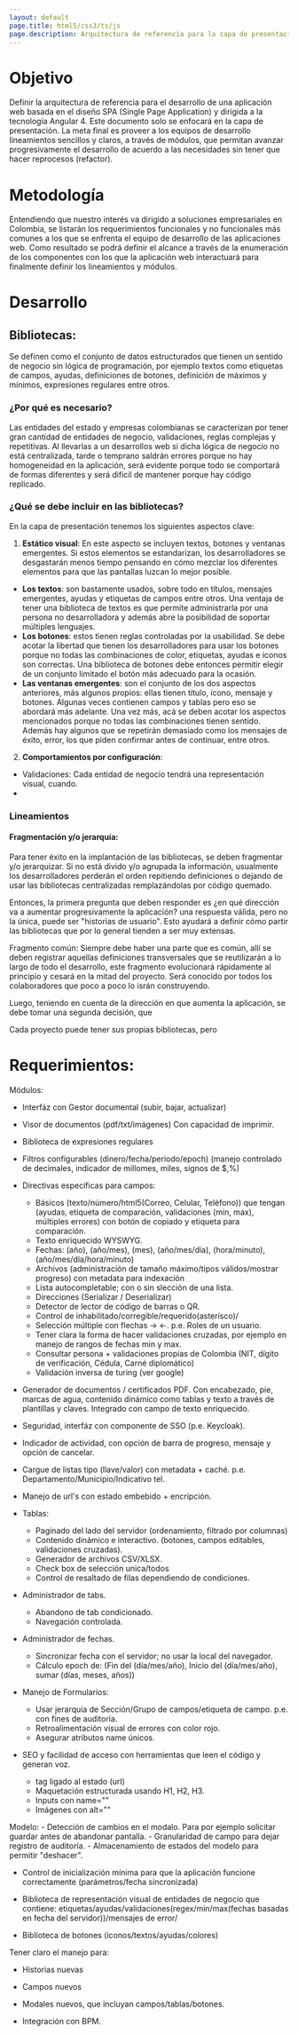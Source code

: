 ```yaml
---
layout: default
page.title: html5/css3/ts/js
page.description: Arquitectura de referencia para la capa de presentación de aplicaciónes empresariales en Colombia
---
```

# [](#header-1)Objetivo

Definir la arquitectura de referencia para el desarrollo de una aplicación web basada en el diseño SPA (Single Page Application) y dirigida a la tecnología Angular 4. Este documento solo se enfocará en la capa de presentación. La meta final es proveer a los equipos de desarrollo lineamientos sencillos y claros, a través de módulos, que permitan avanzar progresivamente el desarrollo de acuerdo a las necesidades sin tener que hacer reprocesos (refactor).

# [](#header-1)Metodología

Entendiendo que nuestro interés va dirigido a soluciones empresariales en Colombia, se listarán los requerimientos funcionales y no funcionales más comunes a los que se enfrenta el equipo de desarrollo de las aplicaciones web. Como resultado se podrá definir el alcance a través de la enumeración de los componentes con los que la aplicación web interactuará para finalmente definir los lineamientos y módulos.


# [](#header-1)Desarrollo

## [](#header-2)Bibliotecas:

Se definen como el conjunto de datos estructurados que tienen un sentido de negocio sin lógica de programación, por ejemplo textos como etiquetas de campos, ayudas, definiciones de botones, definición de máximos y mínimos, expresiones regulares entre otros.

### [](#header-3)¿Por qué es necesario?

Las entidades del estado y empresas colombianas se caracterizan por tener gran cantidad de entidades de negocio, validaciones, reglas complejas y repetitivas. Al llevarlas a un desarrollos web si dicha lógica de negocio no está centralizada, tarde o temprano saldrán errores porque no hay homogeneidad en la aplicación, será evidente porque todo se comportará de formas diferentes y será difícil de mantener porque hay código replicado.

### [](#header-3)¿Qué se debe incluir en las bibliotecas?

En la capa de presentación tenemos los siguientes aspectos clave:

1. <strong>Estático visual</strong>: En este aspecto se incluyen textos, botones y ventanas emergentes. Si estos elementos se estandarizan, los desarrolladores se desgastarán menos tiempo pensando en cómo mezclar los diferentes elementos para que las pantallas luzcan lo mejor posible.
* <strong>Los textos</strong>: son bastamente usados, sobre todo en títulos, mensajes emergentes, ayudas y etiquetas de campos entre otros. Una ventaja de tener una biblioteca de textos es que permite administrarla por una persona no desarrolladora y además abre la posibilidad de soportar múltiples lenguajes.
* <strong>Los botones</strong>: estos tienen reglas controladas por la usabilidad. Se debe acotar la libertad que tienen los desarrolladores para usar los botones porque no todas las combinaciones de color, etiquetas, ayudas e iconos son correctas. Una biblioteca de botones debe entonces permitir elegir de un conjunto limitado el botón más adecuado para la ocasión.
* <strong>Las ventanas emergentes</strong>: son el conjunto de los dos aspectos anteriores, más algunos propios: ellas tienen título, ícono, mensaje y botones. Algunas veces contienen campos y tablas pero eso se abordará más adelante. Una vez más, acá se deben acotar los aspectos mencionados porque no todas las combinaciones tienen sentido. Además hay algunos que se repetirán demasiado como los mensajes de éxito, error, los que piden confirmar antes de continuar, entre otros.

2. <strong>Comportamientos por configuración</strong>: 
* Validaciones: Cada entidad de negocio tendrá una representación visual, cuando.
* 

### [](#header-3)Lineamientos

#### [](#header-4)Fragmentación y/o jerarquía:

Para tener éxito en la implantación de las bibliotecas, se deben fragmentar y/o jerarquizar. Si no está divido y/o agrupada la información, usualmente los desarrolladores perderán el orden repitiendo definiciones o dejando de usar las bibliotecas centralizadas remplazándolas por código quemado.

Entonces, la primera pregunta que deben responder es ¿en qué dirección va a aumentar progresivamente la aplicación? una respuesta válida, pero no la única, puede ser "historias de usuario". Esto ayudará a definir cómo partir las bibliotecas que por lo general tienden a ser muy extensas.

Fragmento común: Siempre debe haber una parte que es común, allí se deben registrar aquellas definiciones transversales que se reutilizarán a lo largo de todo el desarrollo, este fragmento evolucionará rápidamente al principio y cesará en la mitad del proyecto. Será conocido por todos los colaboradores que poco a poco lo isrán construyendo.

Luego, teniendo en cuenta de la dirección en que aumenta la aplicación, se debe tomar una segunda decisión, que 

Cada proyecto puede tener sus propias bibliotecas, pero 


# [](#header-1)Requerimientos:

Módulos:

- Interfáz con Gestor documental (subir, bajar, actualizar)
- Visor de documentos (pdf/txt/imágenes) Con capacidad de imprimir.
- Biblioteca de expresiones regulares
- Filtros configurables (dinero/fecha/periodo/epoch) (manejo controlado de decimales, indicador de millomes, miles, signos de $,%)
- Directivas específicas para campos:
	- Básicos (texto/número/html5(Correo, Celular, Teléfono)) que tengan (ayudas, etiqueta de comparación, validaciones (min, max), múltiples errores) con botón de copiado y etiqueta para comparación.
	- Texto enriquecido WYSWYG.
	- Fechas: (año), (año/mes), (mes), (año/mes/día), (hora/minuto), (año/mes/día/hora/minuto) 
	- Archivos (administración de tamaño máximo/tipos válidos/mostrar progreso) con metadata para indexación
	- Lista autocompletable; con o sin slección de una lista.
	- Direcciones (Serializar / Deserializar)
	- Detector de lector de código de barras o QR.
	- Control de inhabilitado/corregible/requerido(asterísco)/
	- Selección múltiple con flechas -> <-. p.e. Roles de un usuario.
	- Tener clara la forma de hacer validaciones cruzadas, por ejemplo en manejo de rangos de fechas min y max.
	- Consultar persona + validaciones propias de Colombia (NIT, dígito de verificación, Cédula, Carné diplomático)
	- Validación inversa de turing (ver google)
- Generador de documentos / certificados PDF. Con encabezado, pie, marcas de agua, contenido dinámico como tablas y texto a través de plantillas y claves. Integrado con campo de texto enriquecido.
- Seguridad, interfáz con componente de SSO (p.e. Keycloak).
- Indicador de actividad, con opción de barra de progreso, mensaje y opción de cancelar.
- Cargue de listas tipo (llave/valor) con metadata + caché. p.e. Departamento/Municipio/Indicativo tel.
- Manejo de url's con estado embebido + encripción.
- Tablas:
	- Paginado del lado del servidor (ordenamiento, filtrado por columnas)
	- Contenido dinámico e interactivo. (botones, campos editables, validaciones cruzadas).
	- Generador de archivos CSV/XLSX.
	- Check box de selección unica/todos
	- Control de resaltado de filas dependiendo de condiciones.
- Administrador de tabs.
	- Abandono de tab condicionado.
	- Navegación controlada.
- Administrador de fechas.
	- Sincronizar fecha con el servidor; no usar la local del navegador.
	- Cálculo epoch de: (Fin del (día/mes/año), Inicio del (día/mes/año), sumar (días, meses, años))
- Manejo de Formularios:
	- Usar jerarquía de Sección/Grupo de campos/etiqueta de campo. p.e. con fines de auditoría.
	- Retroalimentación visual de errores con color rojo.
	- Asegurar atributos name únicos.
	
- SEO y facilidad de acceso con herramientas que leen el código y generan voz.
	- tag <description> ligado al estado (url)
	- Maquetación estructurada usando H1, H2, H3.
	- Inputs con name=""
	- Imágenes con alt=""

Modelo:
	- Detección de cambios en el modalo. Para por ejemplo solicitar guardar antes de abandonar pantalla.
	- Granularidad de campo para dejar registro de auditoría.
	- Almacenamiento de estados del modelo para permitir "deshacer".

- Control de inicialización mínima para que la aplicación funcione correctamente (parámetros/fecha sincronizada)

- Biblioteca de representación visual de entidades de negocio que contiene: etiquetas/ayudas/validaciones(regex/min/max(fechas basadas en fecha del servidor))/mensajes de error/

- Biblioteca de botones (iconos/textos/ayudas/colores)

Tener claro el manejo para:
- Historias nuevas
- Campos nuevos
- Modales nuevos, que incluyan campos/tablas/botones.

- Integración con BPM.